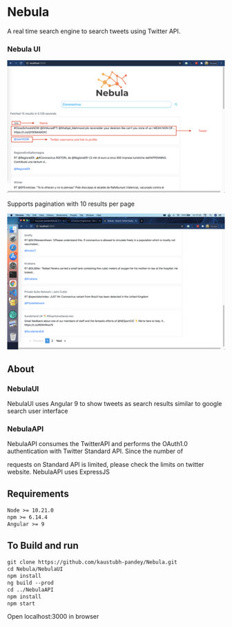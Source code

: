 # Nebula
A real time search engine to search tweets using Twitter API.

### Nebula UI 

![NebulaUI](https://github.com/kaustubh-pandey/Nebula/blob/master/NebulaUIScreenshot.png)

Supports pagination with 10 results per page

![NebulaPagination](https://github.com/kaustubh-pandey/Nebula/blob/master/NebulaPagination.png)

## About

### NebulaUI

NebulaUI uses Angular 9 to show tweets as search results similar to google search user interface

### NebulaAPI

NebulaAPI consumes the TwitterAPI and performs the OAuth1.0 authentication with Twitter Standard API. Since the number of 

requests on Standard API is limited, please check the limits on twitter website. NebulaAPI uses ExpressJS

## Requirements
```
Node >= 10.21.0
npm >= 6.14.4
Angular >= 9
```
## To Build and run
```
git clone https://github.com/kaustubh-pandey/Nebula.git
cd Nebula/NebulaUI
npm install
ng build --prod
cd ../NebulaAPI
npm install
npm start
```
Open localhost:3000 in browser




